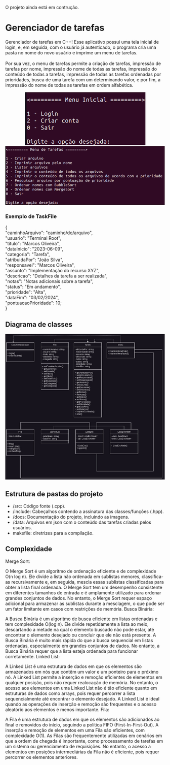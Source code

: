 O projeto ainda está em contrução.

# Gerenciador de tarefas
Gerenciador de tarefas em C++! Esse aplicativo possui uma tela inicial de login, e, em seguida, com o usuário já autenticado, o programa cria uma pasta no nome do novo usuário e imprime um menu de tarefas. 
<br><br>
Por sua vez, o menu de tarefas permite a criação de tarefas, impressão de tarefas por nome, impressão do nome de todas as tarefas, impressão do conteúdo de todas a tarefas, impressão de todas as tarefas ordenadas por prioridades, busca de uma tarefa com um determinando valor, e por fim, a impressão do nome de todas as tarefas em ordem alfabética.
<br>
<!---Adicionar fotos dos menus aqui ---->

<p align="center">
<img src="./inicial.png" alt="Diagrama de classes">
<img src="./tasks.png" alt="Diagrama de classes">

</p>

### Exemplo de TaskFile

{<br>
  "caminhoArquivo": "caminho/do/arquivo",<br>
  "usuario": "Terminal Root",<br>
  "titulo": "Marcos Oliveira",<br>
  "dataInicio": "2023-06-09",<br>
  "categoria": "Tarefa",<br>
  "atribuidaPor": "João Silva",<br>
  "responsavel": "Marcos Oliveira",<br>
  "assunto": "Implementação do recurso XYZ",<br>
  "descricao": "Detalhes da tarefa a ser realizada",<br>
  "notas": "Notas adicionais sobre a tarefa",<br>
  "status": "Em andamento",<br>
  "prioridade": "Alta",<br>
  "dataFim": "03/02/2024",<br>
  "pontuacaoPrioridade": 10;<br>
}<br>


## Diagrama de classes
<p align="center">
<img src="ProdJson/docs/classes.jpg" alt="Diagrama de classes">
</p>

## Estrutura de pastas do projeto

<ul>
<li>/src: Código fonte (.cpp). </li>
<li>/include: Cabeçalhos contendo a assinatura das classes/funções (.hpp). </li>
<li>/docs: Documentação do projeto, incluindo as imagens. </li>
<li>/data: Arquivos em json com o conteúdo das tarefas criadas pelos usuários. </li>
<li>makefile: diretrizes para a compilação.</li>

</ul>

## Complexidade
Merge Sort:

O Merge Sort é um algoritmo de ordenação eficiente e de complexidade O(n log n).
Ele divide a lista não ordenada em sublistas menores, classifica-as recursivamente e, em seguida, mescla essas sublistas classificadas para obter a lista final ordenada.
O Merge Sort tem um desempenho consistente em diferentes tamanhos de entrada e é amplamente utilizado para ordenar grandes conjuntos de dados.
No entanto, o Merge Sort requer espaço adicional para armazenar as sublistas durante a mesclagem, o que pode ser um fator limitante em casos com restrições de memória.
Busca Binária:

A Busca Binária é um algoritmo de busca eficiente em listas ordenadas e tem complexidade O(log n).
Ele divide repetidamente a lista ao meio, descartando a metade na qual o elemento buscado não pode estar, até encontrar o elemento desejado ou concluir que ele não está presente.
A Busca Binária é muito mais rápida do que a busca sequencial em listas ordenadas, especialmente em grandes conjuntos de dados.
No entanto, a Busca Binária requer que a lista esteja ordenada para funcionar corretamente.
Linked List:

A Linked List é uma estrutura de dados em que os elementos são armazenados em nós que contêm um valor e um ponteiro para o próximo nó.
A Linked List permite a inserção e remoção eficientes de elementos em qualquer posição, pois não requer realocação de memória.
No entanto, o acesso aos elementos em uma Linked List não é tão eficiente quanto em estruturas de dados como arrays, pois requer percorrer a lista sequencialmente até encontrar o elemento desejado.
A Linked List é ideal quando as operações de inserção e remoção são frequentes e o acesso aleatório aos elementos é menos importante.
Fila:

A Fila é uma estrutura de dados em que os elementos são adicionados ao final e removidos do início, seguindo a política FIFO (First-In-First-Out).
A inserção e remoção de elementos em uma Fila são eficientes, com complexidade O(1).
As Filas são frequentemente utilizadas em cenários em que a ordem de chegada é importante, como processamento de tarefas em um sistema ou gerenciamento de requisições.
No entanto, o acesso a elementos em posições intermediárias da Fila não é eficiente, pois requer percorrer os elementos anteriores.



